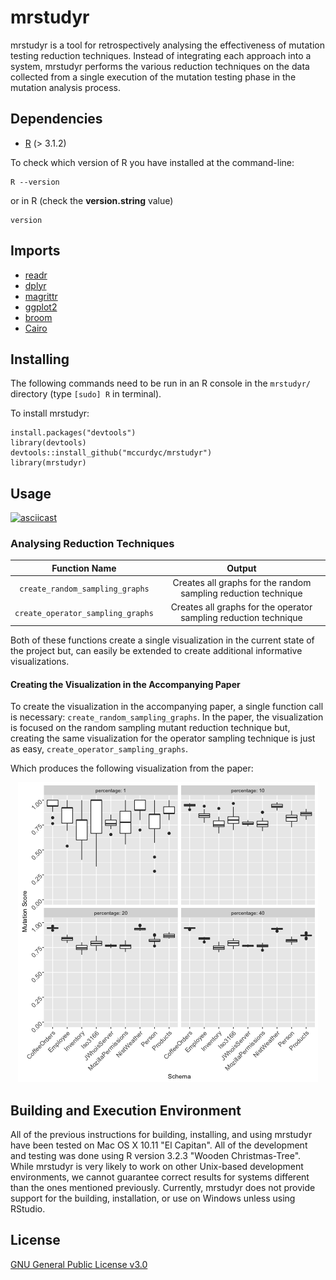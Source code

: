# mrstudyr

mrstudyr is a tool for retrospectively analysing the effectiveness of
mutation testing reduction techniques. Instead of integrating each
approach into a system, mrstudyr performs the various reduction
techniques on the data collected from a single execution of the
mutation testing phase in the mutation analysis process.

## Dependencies
+ [R](https://www.r-project.org/) (> 3.1.2)

To check which version of R you have installed at the command-line:
```
R --version
```

or in R (check the **version.string** value)

```
version
```

## Imports
+ [readr](https://github.com/hadley/readr)
+ [dplyr](https://github.com/hadley/dplyr)
+ [magrittr](https://github.com/smbache/magrittr)
+ [ggplot2](https://github.com/hadley/ggplot2)
+ [broom](https://github.com/dgrtwo/broom)
+ [Cairo](https://cran.r-project.org/web/packages/Cairo/index.html)

## Installing

The following commands need to be run in an R console in the `mrstudyr/` directory (type `[sudo] R` in terminal).

To install mrstudyr:
```
install.packages("devtools")
library(devtools)
devtools::install_github("mccurdyc/mrstudyr")
library(mrstudyr)
```

## Usage

[![asciicast](https://asciinema.org/a/2xnxuapeku9nljfnrx522d8x1.png)](https://asciinema.org/a/2xnxuapeku9nljfnrx522d8x1)

### Analysing Reduction Techniques

| Function Name  | Output |
| :-------------: | :-------------: |
| `create_random_sampling_graphs`  | Creates all graphs for the random sampling reduction technique |
| `create_operator_sampling_graphs`  | Creates all graphs for the operator sampling reduction technique |

Both of these functions create a single visualization in the current state of the project but, can easily be extended
to create additional informative visualizations.

#### Creating the Visualization in the Accompanying Paper

To create the visualization in the accompanying paper, a single function call is necessary: `create_random_sampling_graphs`.
In the paper, the visualization is focused on the random sampling mutant reduction technique but, creating the same visualization
for the operator sampling technique is just as easy, `create_operator_sampling_graphs`.

Which produces the following visualization from the paper:

<p align="center">
<img src ="https://raw.githubusercontent.com/mccurdyc/mrstudyr/master/imgs/schema_v_ms.png">
</p>

## Building and Execution Environment
All of the previous instructions for building, installing, and using mrstudyr have been tested on Mac OS X 10.11 "El Capitan".
All of the development and testing was done using R version 3.2.3 "Wooden Christmas-Tree".
While mrstudyr is very likely to work on other Unix-based development environments, we cannot guarantee correct results for systems
different than the ones mentioned previously. Currently, mrstudyr does not provide support for the building, installation,
or use on Windows unless using RStudio.

## License
[GNU General Public License v3.0](./LICENSE)
